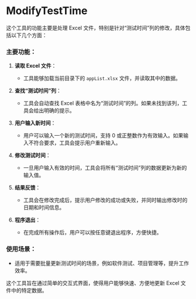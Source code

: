 # ModifyTestTime

这个工具的功能主要是处理 Excel 文件，特别是针对“测试时间”列的修改，具体包括以下几个方面：
### 主要功能：

1. **读取 Excel 文件**：
   - 工具能够加载当前目录下的 `appList.xlsx` 文件，并读取其中的数据。

2. **查找“测试时间”列**：
   - 工具会自动查找 Excel 表格中名为“测试时间”的列。如果未找到该列，工具会给出明确的提示。

3. **用户输入新时间**：
   - 用户可以输入一个新的测试时间，支持 0 或正整数作为有效输入。如果输入不符合要求，工具会提示用户重新输入。

4. **修改测试时间**：
   - 一旦用户输入有效的时间，工具会将所有“测试时间”列的数据更新为新的输入值。

5. **结果反馈**：
   - 工具会在修改完成后，提示用户修改的成功或失败，并同时输出修改时的日期和时间信息。

6. **程序退出**：
   - 在完成所有操作后，用户可以按任意键退出程序，方便快捷。

### 使用场景：
- 适用于需要批量更新测试时间的场景，例如软件测试、项目管理等，提升工作效率。

这个工具旨在通过简单的交互式界面，使得用户能够快速、方便地更新 Excel 文件中的特定数据。